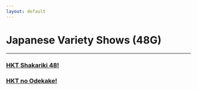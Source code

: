 ```yaml
---
layout: default
---
```


# Japanese Variety Shows (48G)
* * *

<h3><a href="./hkt shakariki 48.html">HKT Shakariki 48!</a></h3>
<h3><a href="./hkt no odekake/hkt no odekake.html">HKT no Odekake!</a></h3>
